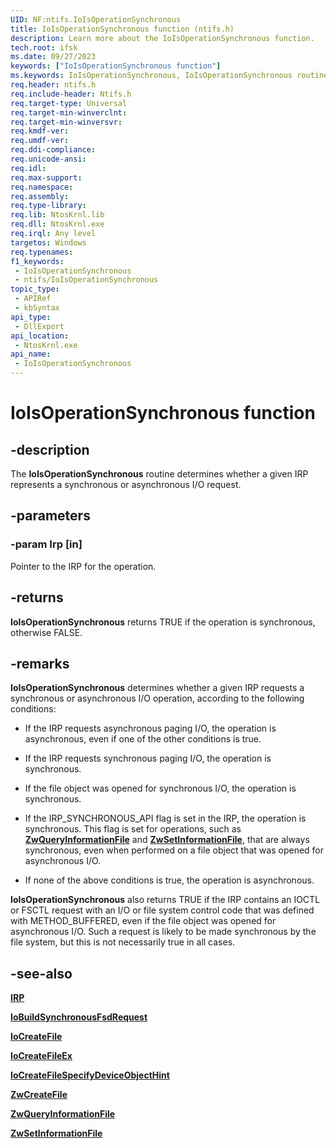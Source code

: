 ```yaml
---
UID: NF:ntifs.IoIsOperationSynchronous
title: IoIsOperationSynchronous function (ntifs.h)
description: Learn more about the IoIsOperationSynchronous function.
tech.root: ifsk
ms.date: 09/27/2023
keywords: ["IoIsOperationSynchronous function"]
ms.keywords: IoIsOperationSynchronous, IoIsOperationSynchronous routine [Installable File System Drivers], ifsk.ioisoperationsynchronous, ioref_259181c2-f6d9-4fe6-8d4b-594e7cf8db09.xml, ntifs/IoIsOperationSynchronous
req.header: ntifs.h
req.include-header: Ntifs.h
req.target-type: Universal
req.target-min-winverclnt: 
req.target-min-winversvr: 
req.kmdf-ver: 
req.umdf-ver: 
req.ddi-compliance: 
req.unicode-ansi: 
req.idl: 
req.max-support: 
req.namespace: 
req.assembly: 
req.type-library: 
req.lib: NtosKrnl.lib
req.dll: NtosKrnl.exe
req.irql: Any level
targetos: Windows
req.typenames: 
f1_keywords:
 - IoIsOperationSynchronous
 - ntifs/IoIsOperationSynchronous
topic_type:
 - APIRef
 - kbSyntax
api_type:
 - DllExport
api_location:
 - NtosKrnl.exe
api_name:
 - IoIsOperationSynchronous
---
```


# IoIsOperationSynchronous function

## -description

The **IoIsOperationSynchronous** routine determines whether a given IRP represents a synchronous or asynchronous I/O request.

## -parameters

### -param Irp [in]

Pointer to the IRP for the operation.

## -returns

**IoIsOperationSynchronous** returns TRUE if the operation is synchronous, otherwise FALSE.

## -remarks

**IoIsOperationSynchronous** determines whether a given IRP requests a synchronous or asynchronous I/O operation, according to the following conditions:

* If the IRP requests asynchronous paging I/O, the operation is asynchronous, even if one of the other conditions is true.

* If the IRP requests synchronous paging I/O, the operation is synchronous.

* If the file object was opened for synchronous I/O, the operation is synchronous.

* If the IRP_SYNCHRONOUS_API flag is set in the IRP, the operation is synchronous. This flag is set for operations, such as [**ZwQueryInformationFile**](nf-ntifs-ntqueryinformationfile.md) and [**ZwSetInformationFile**](nf-ntifs-ntsetinformationfile.md), that are always synchronous, even when performed on a file object that was opened for asynchronous I/O.

* If none of the above conditions is true, the operation is asynchronous.

**IoIsOperationSynchronous** also returns TRUE if the IRP contains an IOCTL or FSCTL request with an I/O or file system control code that was defined with METHOD_BUFFERED, even if the file object was opened for asynchronous I/O. Such a request is likely to be made synchronous by the file system, but this is not necessarily true in all cases.

## -see-also

[**IRP**](../wdm/ns-wdm-_irp.md)

[**IoBuildSynchronousFsdRequest**](../wdm/nf-wdm-iobuildsynchronousfsdrequest.md)

[**IoCreateFile**](../wdm/nf-wdm-iocreatefile.md)

[**IoCreateFileEx**](../ntddk/nf-ntddk-iocreatefileex.md)

[**IoCreateFileSpecifyDeviceObjectHint**](../ntddk/nf-ntddk-iocreatefilespecifydeviceobjecthint.md)

[**ZwCreateFile**](nf-ntifs-ntcreatefile.md)

[**ZwQueryInformationFile**](nf-ntifs-ntqueryinformationfile.md)

[**ZwSetInformationFile**](nf-ntifs-ntsetinformationfile.md)
